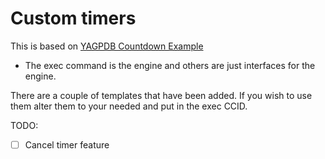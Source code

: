 # Custom timers

This is based on [YAGPDB Countdown Example](https://docs.yagpdb.xyz/reference/custom-command-examples#countdown-example-exec-cc)

- The exec command is the engine and others are just interfaces for the engine.

There are a couple of templates that have been added. If you wish to use them alter them to your needed and put in the exec CCID.

TODO:
- [ ] Cancel timer feature